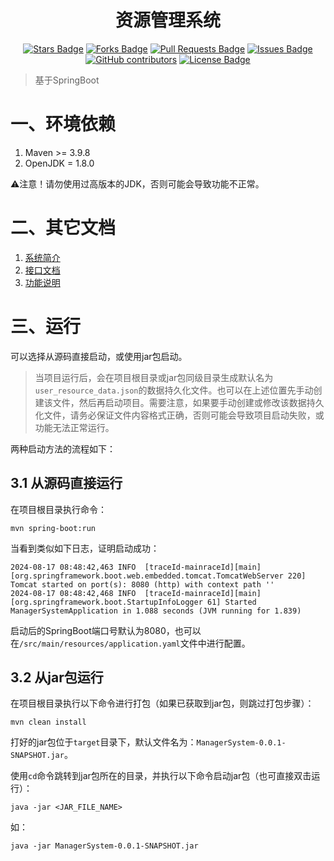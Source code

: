 <h1 align="center">资源管理系统</h1>
<div align="center">
<a href="https://github.com/LinkMeng/ManagerSystem/stargazers"><img src="https://img.shields.io/github/stars/LinkMeng/ManagerSystem" alt="Stars Badge"/></a>
<a href="https://github.com/LinkMeng/ManagerSystem/network/members"><img src="https://img.shields.io/github/forks/LinkMeng/ManagerSystem" alt="Forks Badge"/></a>
<a href="https://github.com/LinkMeng/ManagerSystem/pulls"><img src="https://img.shields.io/github/issues-pr/LinkMeng/ManagerSystem" alt="Pull Requests Badge"/></a>
<a href="https://github.com/LinkMeng/ManagerSystem/issues"><img src="https://img.shields.io/github/issues/LinkMeng/ManagerSystem" alt="Issues Badge"/></a>
<a href="https://github.com/LinkMeng/ManagerSystem/graphs/contributors"><img alt="GitHub contributors" src="https://img.shields.io/github/contributors/LinkMeng/ManagerSystem?color=2b9348"></a>
<a href="https://github.com/LinkMeng/ManagerSystem/blob/master/LICENSE"><img src="https://img.shields.io/github/license/LinkMeng/ManagerSystem?color=2b9348" alt="License Badge"/></a>
</div>

> 基于SpringBoot

# 一、环境依赖

1. Maven >= 3.9.8
2. OpenJDK = 1.8.0

⚠️注意！请勿使用过高版本的JDK，否则可能会导致功能不正常。

# 二、其它文档

1. [系统简介](./docs/README.md)
2. [接口文档](./docs/Interface.md)
3. [功能说明](./docs/Coding.md)

# 三、运行

可以选择从源码直接启动，或使用jar包启动。

> 当项目运行后，会在项目根目录或jar包同级目录生成默认名为`user_resource_data.json`的数据持久化文件。也可以在上述位置先手动创建该文件，然后再启动项目。需要注意，如果要手动创建或修改该数据持久化文件，请务必保证文件内容格式正确，否则可能会导致项目启动失败，或功能无法正常运行。

两种启动方法的流程如下：

## 3.1 从源码直接运行

在项目根目录执行命令：

```shell
mvn spring-boot:run
```

当看到类似如下日志，证明启动成功：

```text
2024-08-17 08:48:42,463 INFO  [traceId-mainraceId][main][org.springframework.boot.web.embedded.tomcat.TomcatWebServer 220] Tomcat started on port(s): 8080 (http) with context path ''
2024-08-17 08:48:42,468 INFO  [traceId-mainraceId][main][org.springframework.boot.StartupInfoLogger 61] Started ManagerSystemApplication in 1.088 seconds (JVM running for 1.839)
```

启动后的SpringBoot端口号默认为8080，也可以在`/src/main/resources/application.yaml`文件中进行配置。

## 3.2 从jar包运行

在项目根目录执行以下命令进行打包（如果已获取到jar包，则跳过打包步骤）：

```shell
mvn clean install
```

打好的jar包位于`target`目录下，默认文件名为：`ManagerSystem-0.0.1-SNAPSHOT.jar`。

使用`cd`命令跳转到jar包所在的目录，并执行以下命令启动jar包（也可直接双击运行）：

```shell
java -jar <JAR_FILE_NAME>
```

如：

```shell
java -jar ManagerSystem-0.0.1-SNAPSHOT.jar
```
